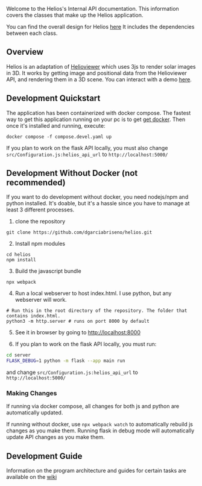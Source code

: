 Welcome to the Helios's Internal API documentation.
This information covers the classes that make up
the Helios application.

You can find the overall design for Helios [here](https://bit.ly/3PtWmLp)
It includes the dependencies between each class.

## Overview

Helios is an adaptation of [Helioviewer](https://helioviewer.org) which uses 3js to render solar images in 3D.
It works by getting image and positional data from the Helioviewer API, and rendering them in a 3D scene.
You can interact with a demo [here](https://gl.helioviewer.org).

## Development Quickstart
The application has been containerized with docker compose.
The fastest way to get this application running on your pc is to get [get docker](https://docs.docker.com/get-docker/).
Then once it's installed and running, execute:

```
docker compose -f compose.devel.yaml up
```

If you plan to work on the flask API locally, you must also change `src/Configuration.js:helios_api_url` to `http://localhost:5000/`

## Development Without Docker (not recommended)
If you want to do development without docker, you need nodejs/npm and python installed.
It's doable, but it's a hassle since you have to manage at least 3 different processes.

1. clone the repository
```
git clone https://github.com/dgarciabriseno/helios.git
```

2. Install npm modules
```
cd helios
npm install
```

3. Build the javascript bundle
```
npx webpack
```

4. Run a local webserver to host index.html. I use python, but any webserver will work.
```
# Run this in the root directory of the repository. The folder that contains index.html.
python3 -m http.server # runs on port 8000 by default
```

5. See it in browser by going to [http://localhost:8000](http://localhost:8000)

6. If you plan to work on the flask API locally, you must run:
```bash
cd server
FLASK_DEBUG=1 python -m flask --app main run
```
and change `src/Configuration.js:helios_api_url` to `http://localhost:5000/`

### Making Changes
If running via docker compose, all changes for both js and python are automatically updated.

If running without docker, use `npx webpack watch` to automatically rebuild js changes as you make them.
Running flask in debug mode will automatically update API changes as you make them.

## Development Guide
Information on the program architecture and guides for certain tasks are available on the [wiki](https://github.com/Helioviewer-Project/helios/wiki)